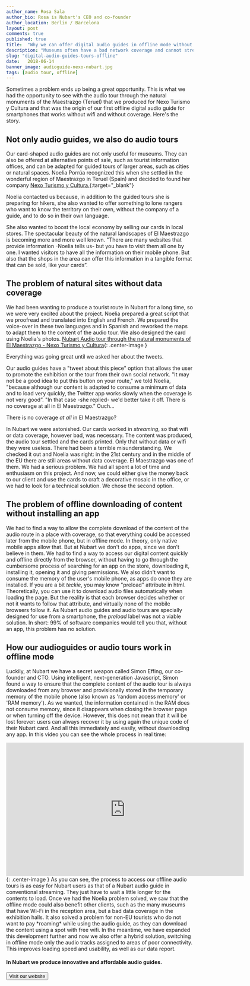 ```yaml
---
author_name: Rosa Sala
author_bio: Rosa is Nubart's CEO and co-founder
author_location: Berlin / Barcelona
layout: post
comments: true
published: true
title:  "Why we can offer digital audio guides in offline mode without any app"
description: "Museums often have a bad network coverage and cannot stream our digital audio guides. That's why we developed an offline mode that doesn't require downloading any app!"
slug: "digital-audio-guides-tours-offline"
date:   2018-06-14
banner_image: audioguide-nexo-nubart.jpg
tags: [audio tour, offline]
---
```


Sometimes a problem ends up being a great opportunity. This is what we had the opportunity to see with the audio tour through the natural monuments of the Maestrazgo (Teruel) that we produced for Nexo Turismo y Cultura and that was the origin of our first offline digital audio guide for smartphones that works without wifi and without coverage. Here's the story. 

<!--more-->

## Not only audio guides, we also do audio tours

Our card-shaped audio guides are not only useful for museums. They can also be offered at alternative points of sale, such as tourist information offices, and can be adapted for guided tours of larger areas, such as cities or natural spaces. Noelia Porrúa recognized this when she settled in the wonderful region of Maestrazgo in Teruel (Spain) and decided to found her company [Nexo Turismo y Cultura.](https://www.nexoturismocultura.com/){:target="_blank"}

Noelia contacted us because, in addition to the guided tours she is preparing for hikers, she also wanted to offer something to lone rangers who want to know the territory on their own, without the company of a guide, and to do so in their own language. 

She also wanted to boost the local economy by selling our cards in local stores. The spectacular beauty of the natural landscapes of El Maestrazgo is becoming more and more well known. "There are many websites that provide information -Noelia tells us- but you have to visit them all one by one. I wanted visitors to have all the information on their mobile phone. But also that the shops in the area can offer this information in a tangible format that can be sold, like your cards”. 

## The problem of natural sites without data coverage

We had been wanting to produce a tourist route in Nubart for a long time, so we were very excited about the project. Noelia prepared a great script that we proofread and translated into English and French. We prepared the voice-over in these two languages and in Spanish and reworked the maps to adapt them to the content of the audio tour. We also designed the card using Noelia's photos. 
[Nubart Audio tour through the natural monuments of El Maestrazgo - Nexo Turismo y Cultura]({{site.baseurl}}/images/posts/audioguide-nexo-nubart.jpg){: .center-image }

Everything was going great until we asked her about the tweets.


Our audio guides have a "tweet about this piece" option that allows the user to promote the exhibition or the tour from their own social network. "It may not be a good idea to put this button on your route," we told Noelia, "because although our content is adapted to consume a minimum of data and to load very quickly, the Twitter app works slowly when the coverage is not very good”. "In that case -she replied- we'd better take it off. There is no coverage at all in El Maestrazgo.”
Ouch... 

There is no coverage *at all* in El Maestrazgo? 

In Nubart we were astonished. Our cards worked in *streaming*, so that wifi or data coverage, however bad, was necessary. The content was produced, the audio tour settled and the cards printed. Only that without data or wifi they were useless. There had been a terrible misunderstanding.
We checked it out and Noelia was right: in the 21st century and in the middle of the EU there are still areas without data coverage. El Maestrazgo was one of them. 
We had a serious problem. We had all spent a lot of time and enthusiasm on this project. And now, we could either give the money back to our client and use the cards to craft a decorative mosaic in the office, or we had to look for a technical solution. 
We chose the second option. 

## The problem of offline downloading of content without installing an app

We had to find a way to allow the complete download of the content of the audio route in a place with coverage, so that everything could be accessed later from the mobile phone, but in offline mode. In theory, only native mobile apps allow that. But at Nubart we don't do apps, since we don’t believe in them. We had to find a way to access our digital content quickly and offline directly from the browser, without having to go through the cumbersome process of searching for an app on the store, downloading it, installing it, opening it and giving permissions. We also didn't want to consume the memory of the user's mobile phone, as apps do once they are installed. 
If you are a bit *teckie*, you may know "preload" attribute in html. Theoretically, you can use it to download audio files automatically when loading the page. But the reality is that each browser decides whether or not it wants to follow that attribute, and virtually none of the mobile browsers follow it. As Nubart audio guides and audio tours are specially designed for use from a smartphone, the *preload* label was not a viable solution. 
In short: 99% of software companies would tell you that, without an app, this problem has no solution.
## How our audioguides or audio tours work in offline mode

Luckily, at Nubart we have a secret weapon called Simon Effing, our co-founder and CTO. Using intelligent, next-generation Javascript, Simon found a way to ensure that the complete content of the audio tour is always downloaded from any browser and provisionally stored in the temporary memory of the mobile phone (also known as 'random access memory' or 'RAM memory'). As we wanted, the information contained in the RAM does not consume memory, since it disappears when closing the browser page or when turning off the device. However, this does not mean that it will be lost forever: users can always recover it by using again the unique code of their Nubart card. And all this immediately and easily, without downloading any app.
In this video you can see the whole process in real time:
<iframe src="https://player.vimeo.com/video/250765199" width="640" height="360" frameborder="0" webkitallowfullscreen mozallowfullscreen allowfullscreen></iframe>{: .center-image }
As you can see, the process to access our offline audio tours is as easy for Nubart users as that of a Nubart audio guide in conventional streaming. They just have to wait a little longer for the contents to load.
Once we had the Noelia problem solved, we saw that the offline mode could also benefit other clients, such as the many museums that have Wi-Fi in the reception area, but a bad data coverage in the exhibition halls. It also solved a problem for non-EU tourists who do not want to pay *roaming* while using the audio guide, as they can download the content using a spot with free wifi.
In the meantime, we have expanded this development further and now we also offer a hybrid solution, switching in offline mode only the audio tracks assigned to areas of poor connectivity. This improves loading speed and usability, as well as our data report.

#### In Nubart we produce innovative and affordable audio guides.

<form action="../../../../../">
    <input type="submit" value="Visit our website" />
</form>